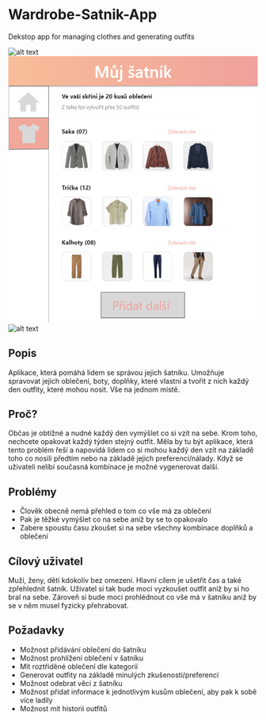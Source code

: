 # Wardrobe-Satnik-App
Dekstop app for managing clothes and generating outfits

![alt text](https://github.com/DavidHerel/Wardrobe-Satnik-App/blob/master/Dokumenty/Hlavn%C3%AD%20screen.png)
![alt text](https://github.com/DavidHerel/Wardrobe-Satnik-App/blob/master/Dokumenty/%C5%A0atn%C3%ADk.png)
![alt text](https://github.com/DavidHerel/Wardrobe-Satnik-App/blob/master/Dokumenty/P%C5%99idat.png)

## Popis
Aplikace, která pomáhá lidem se správou jejich šatníku. Umožňuje spravovat jejich oblečení, boty, doplňky, které vlastní a tvořit z nich každý den outfity, které mohou nosit. Vše na jednom místě.
## Proč?
Občas je obtížné a nudné každý den vymýšlet co si vzít na sebe. Krom toho, nechcete opakovat každý týden stejný outfit. Měla by tu být aplikace, která tento problém řeší a napovídá lidem co si mohou každý den vzít na základě toho co nosili předtím nebo na základě jejich preferencí/nálady. Když se uživateli nelíbí současná kombinace je možné vygenerovat další.
## Problémy
- Člověk obecně nemá přehled o tom co vše má za oblečení
- Pak je těžké vymýšlet co na sebe aniž by se to opakovalo
- Zabere spoustu času zkoušet si na sebe všechny kombinace doplňků a oblečení
## Cílový uživatel
Muži, ženy, děti kdokoliv bez omezení. Hlavní cílem je ušetřit čas a také zpřehlednit šatník. Uživatel si tak bude moci vyzkoušet outfit aniž by si ho bral na sebe. Zároveň si bude moci prohlédnout co vše má v šatníku aniž by se v něm musel fyzicky přehrabovat.
## Požadavky
- Možnost přidávání oblečení do šatníku
- Možnost prohlížení oblečení v šatníku
- Mít roztříděné oblečení dle kategorií
- Generovat outfity na základě minulých zkušenosti/preferencí
- Možnost odebrat věci z šatníku
- Možnost přidat informace k jednotlivým kusům oblečení, aby pak k sobě více ladily
- Možnost mít historii outfitů
